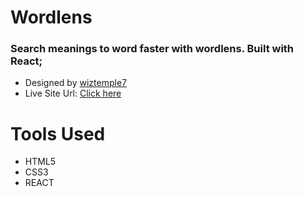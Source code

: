 # Wordlens
### Search meanings to word faster with wordlens. Built with React;
- Designed by [wiztemple7](https://twitter.com/wiztemple7)
- Live Site Url: [ Click here]()

 # Tools Used
 - HTML5
 - CSS3
 - REACT